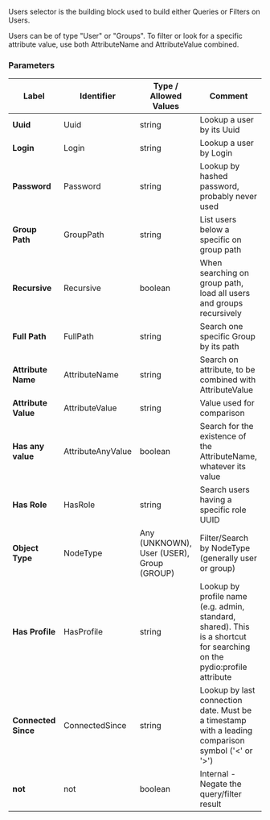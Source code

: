 

Users selector is the building block used to build either Queries or Filters on Users.

Users can be of type "User" or "Groups". To filter or look for a specific attribute value, use both AttributeName and AttributeValue combined. 


### Parameters
|Label |Identifier|Type / Allowed Values| Comment |
|---|---|---|---|
|**Uuid**|Uuid|string|Lookup a user by its Uuid|
|**Login**|Login|string|Lookup a user by Login|
|**Password**|Password|string|Lookup by hashed password, probably never used|
|**Group Path**|GroupPath|string|List users below a specific on group path|
|**Recursive**|Recursive|boolean|When searching on group path, load all users and groups recursively|
|**Full Path**|FullPath|string|Search one specific Group by its path|
|**Attribute Name**|AttributeName|string|Search on attribute, to be combined with AttributeValue|
|**Attribute Value**|AttributeValue|string|Value used for comparison|
|**Has any value**|AttributeAnyValue|boolean|Search for the existence of the AttributeName, whatever its value|
|**Has Role**|HasRole|string|Search users having a specific role UUID|
|**Object Type**|NodeType|Any (UNKNOWN),<br/>User (USER),<br/>Group (GROUP)|Filter/Search by NodeType (generally user or group)|
|**Has Profile**|HasProfile|string|Lookup by profile name (e.g. admin, standard, shared). This is a shortcut for searching on the pydio:profile attribute|
|**Connected Since**|ConnectedSince|string|Lookup by last connection date. Must be a timestamp with a leading comparison symbol ('<' or '>')|
|**not**|not|boolean|Internal - Negate the query/filter result|

